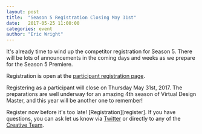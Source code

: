 ```yaml
---
layout: post
title:  "Season 5 Registration Closing May 31st"
date:   2017-05-25 11:00:00
categories: event
author: "Eric Wright"
---
```

It's already time to wind up the competitor registration for Season 5.  There will be lots of announcements in the coming days and weeks as we prepare for the Season 5 Premiere.  

Registration is open at the [participant registration page][regpage].

Registering as a participant will close on Thursday May 31st, 2017.  The preparations are well underway for an amazing 4th season of Virtual Design Master, and this year will be another one to remember! 

Register now before it's too late! [Registration][register]. If you have questions, you can ask let us know via [Twitter][vdmtwitter] or directly to any of the [Creative Team][creativeteam].

[regpage]:      http://virtualdesignmaster.io/become-a-participant.html
[vdmtwitter]:	http://twitter.com/vdmchallenge
[creativeteam]:	http://virtualdesignmaster.io/index.html#team
